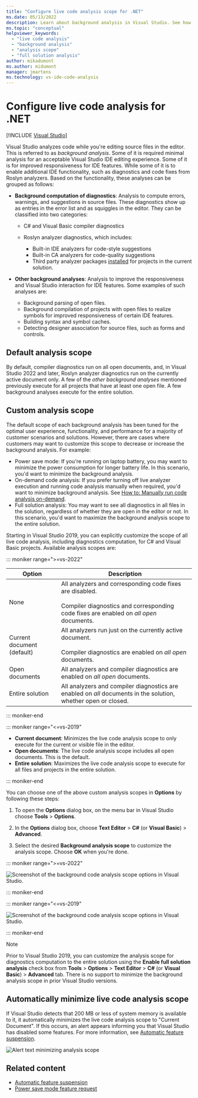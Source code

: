 ```yaml
---
title: "Configure live code analysis scope for .NET"
ms.date: 05/13/2022
description: Learn about background analysis in Visual Studio. See how to limit the analysis to the visible document, all open documents, or all files and projects.
ms.topic: "conceptual"
helpviewer_keywords:
  - "live code analysis"
  - "background analysis"
  - "analysis scope"
  - "full solution analysis"
author: mikadumont
ms.author: midumont
manager: jmartens
ms.technology: vs-ide-code-analysis
---
```

# Configure live code analysis for .NET

 [!INCLUDE [Visual Studio](~/includes/applies-to-version/vs-windows-only.md)]

Visual Studio analyzes code while you're editing source files in the editor. This is referred to as *background analysis*. Some of it is required minimal analysis for an acceptable Visual Studio IDE editing experience. Some of it is for improved responsiveness for IDE features. While some of it is to enable additional IDE functionality, such as diagnostics and code fixes from Roslyn analyzers. Based on the functionality, these analyses can be grouped as follows:

- **Background computation of diagnostics**: Analysis to compute errors, warnings, and suggestions in source files. These diagnostics show up as entries in the error list and as squiggles in the editor. They can be classified into two categories:
  - C# and Visual Basic compiler diagnostics
  - Roslyn analyzer diagnostics, which includes:

    - Built-in IDE analyzers for code-style suggestions
    - Built-in CA analyzers for code-quality suggestions
    - Third party analyzer packages [installed](./install-roslyn-analyzers.md) for projects in the current solution.

- **Other background analyses**: Analysis to improve the responsiveness and Visual Studio interaction for IDE features. Some examples of such analyses are:
  - Background parsing of open files.
  - Background compilation of projects with open files to realize symbols for improved responsiveness of certain IDE features.
  - Building syntax and symbol caches.
  - Detecting designer association for source files, such as forms and controls.

## Default analysis scope

By default, compiler diagnostics run on all open documents, and, in Visual Studio 2022 and later, Roslyn analyzer diagnostics run on the currently active document only. A few of the _other background analyses_ mentioned previously execute for all projects that have at least one open file. A few background analyses execute for the entire solution.

## Custom analysis scope

The default scope of each background analysis has been tuned for the optimal user experience, functionality, and performance for a majority of customer scenarios and solutions. However, there are cases where customers may want to customize this scope to decrease or increase the background analysis. For example:

- Power save mode: If you're running on laptop battery, you may want to minimize the power consumption for longer battery life. In this scenario, you'd want to minimize the background analysis.
- On-demand code analysis: If you prefer turning off live analyzer execution and running code analysis manually when required, you'd want to minimize background analysis. See [How to: Manually run code analysis on-demand](./how-to-run-code-analysis-manually-for-managed-code.md).
- Full solution analysis: You may want to see all diagnostics in all files in the solution, regardless of whether they are open in the editor or not. In this scenario, you'd want to maximize the background analysis scope to the entire solution.

Starting in Visual Studio 2019, you can explicitly customize the scope of all live code analysis, including diagnostics computation, for C# and Visual Basic projects. Available analysis scopes are:

::: moniker range=">=vs-2022"

| Option | Description |
| - | - |
| None | All analyzers and corresponding code fixes are disabled.<br/><br/>Compiler diagnostics and corresponding code fixes are enabled on *all open* documents. |
| Current document (default) | All analyzers run just on the currently active document.<br/><br/>Compiler diagnostics are enabled on *all open* documents. |
| Open documents | All analyzers and compiler diagnostics are enabled on *all open* documents. |
| Entire solution | All analyzers and compiler diagnostics are enabled on *all* documents in the solution, whether open or closed. |

::: moniker-end

::: moniker range="<=vs-2019"

- **Current document**: Minimizes the live code analysis scope to only execute for the current or visible file in the editor.
- **Open documents**: The live code analysis scope includes all open documents. This is the default.
- **Entire solution**: Maximizes the live code analysis scope to execute for all files and projects in the entire solution.

::: moniker-end

You can choose one of the above custom analysis scopes in **Options** by following these steps:

1. To open the **Options** dialog box, on the menu bar in Visual Studio choose **Tools** > **Options**.

2. In the **Options** dialog box, choose **Text Editor** > **C#** (or **Visual Basic**) > **Advanced**.

3. Select the desired **Background analysis scope** to customize the analysis scope. Choose **OK** when you're done.

::: moniker range=">=vs-2022"

![Screenshot of the background code analysis scope options in Visual Studio.](./media/background-analysis-scope.png)

::: moniker-end

::: moniker range="<=vs-2019"

![Screenshot of the background code analysis scope options in Visual Studio.](./media/vs-2019/background-analysis-scope.png)

::: moniker-end

> [!NOTE]
> Prior to Visual Studio 2019, you can customize the analysis scope for diagnostics computation to the entire solution using the **Enable full solution analysis** check box from **Tools** > **Options** > **Text Editor** > **C#** (or **Visual Basic**) > **Advanced** tab. There is no support to minimize the background analysis scope in prior Visual Studio versions.

## Automatically minimize live code analysis scope

If Visual Studio detects that 200 MB or less of system memory is available to it, it automatically minimizes the live code analysis scope to "Current Document". If this occurs, an alert appears informing you that Visual Studio has disabled some features. For more information, see [Automatic feature suspension](automatic-feature-suspension.md).

![Alert text minimizing analysis scope](./media/fsa_alert.png)

## Related content

- [Automatic feature suspension](./automatic-feature-suspension.md)
- [Power save mode feature request](https://github.com/dotnet/roslyn/issues/38429)
